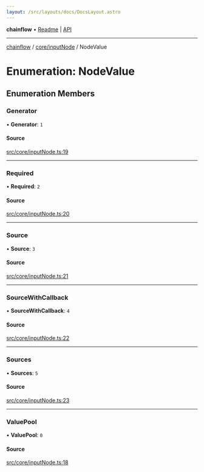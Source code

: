 ```yaml
---
layout: /src/layouts/docs/DocsLayout.astro
---
```


**chainflow** • [Readme](/docs/README) \| [API](/docs/modules)

***

[chainflow](/docs/README) / [core/inputNode](/docs/core/inputNode/README) / NodeValue

# Enumeration: NodeValue

## Enumeration Members

### Generator

• **Generator**: `1`

#### Source

[src/core/inputNode.ts:19](https://github.com/edwinlzs/chainflow/blob/99ff659/src/core/inputNode.ts#L19)

***

### Required

• **Required**: `2`

#### Source

[src/core/inputNode.ts:20](https://github.com/edwinlzs/chainflow/blob/99ff659/src/core/inputNode.ts#L20)

***

### Source

• **Source**: `3`

#### Source

[src/core/inputNode.ts:21](https://github.com/edwinlzs/chainflow/blob/99ff659/src/core/inputNode.ts#L21)

***

### SourceWithCallback

• **SourceWithCallback**: `4`

#### Source

[src/core/inputNode.ts:22](https://github.com/edwinlzs/chainflow/blob/99ff659/src/core/inputNode.ts#L22)

***

### Sources

• **Sources**: `5`

#### Source

[src/core/inputNode.ts:23](https://github.com/edwinlzs/chainflow/blob/99ff659/src/core/inputNode.ts#L23)

***

### ValuePool

• **ValuePool**: `0`

#### Source

[src/core/inputNode.ts:18](https://github.com/edwinlzs/chainflow/blob/99ff659/src/core/inputNode.ts#L18)
